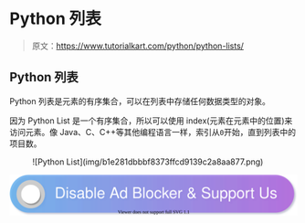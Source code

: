 # Python 列表

> 原文：<https://www.tutorialkart.com/python/python-lists/>

## Python 列表

Python 列表是元素的有序集合，可以在列表中存储任何数据类型的对象。

因为 Python List 是一个有序集合，所以可以使用 index(元素在元素中的位置)来访问元素。像 Java、C、C++等其他编程语言一样，索引从`0`开始，直到列表中的项目数。

<figure class="aligncenter is-resized">![Python List](img/b1e281dbbbf8373ffcd9139c2a8aa877.png)</figure>

[![](img/925da31b32d6bc3827932f6c8afb11bb.png)](https://www.tutorialkart.com/)